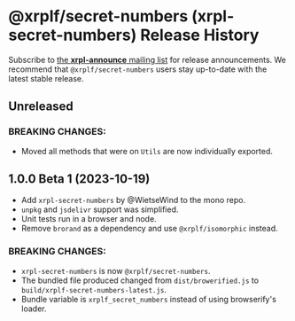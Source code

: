 # @xrplf/secret-numbers (xrpl-secret-numbers) Release History

Subscribe to [the **xrpl-announce** mailing list](https://groups.google.com/g/xrpl-announce) for release announcements. We recommend that `@xrplf/secret-numbers` users stay up-to-date with the latest stable release.

## Unreleased

### BREAKING CHANGES:
- Moved all methods that were on `Utils` are now individually exported.

## 1.0.0 Beta 1 (2023-10-19)

* Add `xrpl-secret-numbers` by @WietseWind  to the mono repo.
* `unpkg` and `jsdelivr` support was simplified.
* Unit tests run in a browser and node.
* Remove `brorand` as a dependency and use `@xrplf/isomorphic` instead.

### BREAKING CHANGES:
* `xrpl-secret-numbers` is now `@xrplf/secret-numbers`.
* The bundled file produced changed from  `dist/browerified.js` to `build/xrplf-secret-numbers-latest.js`.
* Bundle variable is `xrplf_secret_numbers` instead of using browserify's loader.
